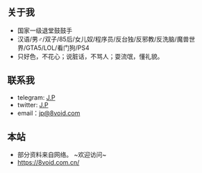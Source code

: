## 关于我

- 国家一级退堂鼓鼓手
- 汉语/男♂/双子/85后/女儿奴/程序员/反台独/反邪教/反洗脑/魔兽世界/GTA5/LOL/看门狗/PS4
- 只好色，不花心；说脏话，不骂人；耍流氓，懂礼貌。 

## 联系我

* telegram: [J.P](https://t.me/JUST_Jiang)
* twitter: [J.P](https://twitter.com/jp0id)
* email：<jp@8void.com>

## 本站

* 部分资料来自网络。 ~欢迎访问~
* <https://8void.com.cn/>
